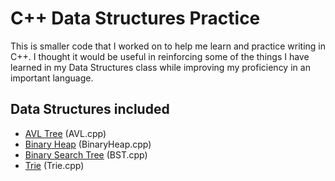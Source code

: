 # C++ Data Structures Practice
This is smaller code that I worked on to help me learn and practice writing in C++. I thought it would be useful in reinforcing some of the things I have learned 
in my Data Structures class while improving my proficiency in an important language.

## Data Structures included 
* [AVL Tree](https://en.wikipedia.org/wiki/AVL_tree) (AVL.cpp)
* [Binary Heap](https://en.wikipedia.org/wiki/Binary_heap#:~:text=A%20binary%20heap%20is%20a,a%20data%20structure%20for%20heapsort.) (BinaryHeap.cpp)
* [Binary Search Tree](https://en.wikipedia.org/wiki/Binary_search_tree) (BST.cpp)
* [Trie](https://en.wikipedia.org/wiki/Trie#:~:text=In%20computer%20science%2C%20a%20trie,key%2C%20but%20by%20individual%20characters.) (Trie.cpp)